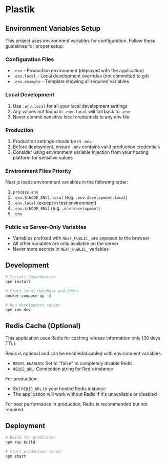 # Plastik

## Environment Variables Setup

This project uses environment variables for configuration. Follow these guidelines for proper setup:

### Configuration Files

- `.env` - Production environment (deployed with the application)
- `.env.local` - Local development overrides (not committed to git)
- `.env.example` - Template showing all required variables

### Local Development

1. Use `.env.local` for all your local development settings
2. Any values not found in `.env.local` will fall back to `.env`
3. Never commit sensitive local credentials to any env file

### Production

1. Production settings should be in `.env`
2. Before deployment, ensure `.env` contains valid production credentials
3. Consider using environment variable injection from your hosting platform for sensitive values

### Environment Files Priority

Next.js loads environment variables in the following order:

1. `process.env`
2. `.env.$(NODE_ENV).local` (e.g. `.env.development.local`)
3. `.env.local` (except in test environment)
4. `.env.$(NODE_ENV)` (e.g. `.env.development`)
5. `.env`

### Public vs Server-Only Variables

- Variables prefixed with `NEXT_PUBLIC_` are exposed to the browser
- All other variables are only available on the server
- Never store secrets in `NEXT_PUBLIC_` variables

## Development

```bash
# Install dependencies
npm install

# Start local database and Redis
docker-compose up -d

# Run development server
npm run dev
```

## Redis Cache (Optional)

This application uses Redis for caching release information only (30 days TTL).

Redis is optional and can be enabled/disabled with environment variables:
- `REDIS_ENABLED`: Set to "false" to completely disable Redis
- `REDIS_URL`: Connection string for Redis instance

For production:
- Set `REDIS_URL` to your hosted Redis instance
- The application will work without Redis if it's unavailable or disabled

For best performance in production, Redis is recommended but not required.

## Deployment

```bash
# Build for production
npm run build

# Start production server
npm start
```